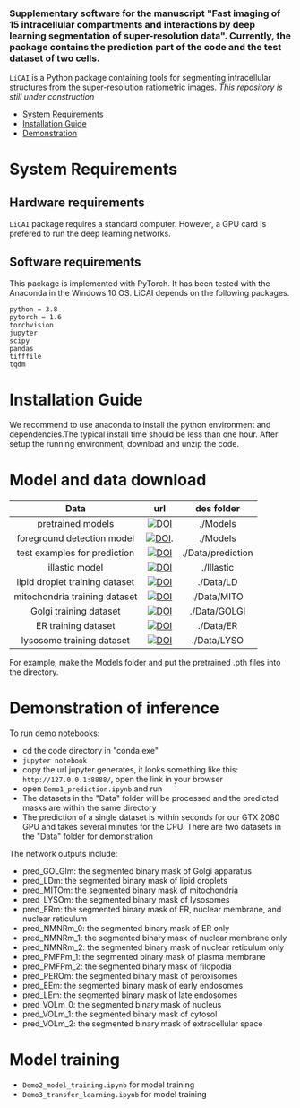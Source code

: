 ### Supplementary software for the manuscript "Fast imaging of 15 intracellular compartments and interactions by deep learning segmentation of super-resolution data". Currently, the package contains the prediction part of the code and the test dataset of two cells.

`LiCAI` is a Python package containing tools for segmenting intracellular structures from the super-resolution ratiometric images.
*This repository is still under construction*

- [System Requirements](#system-requirements)
- [Installation Guide](#installation-guide)
- [Demonstration](#license)

# System Requirements
## Hardware requirements
`LiCAI` package requires a standard computer. However, a GPU card is prefered to run the deep learning networks.

## Software requirements
This package is implemented with PyTorch. It has been tested with the Anaconda in the Windows 10 OS. LiCAI depends on the following packages.

```
python = 3.8
pytorch = 1.6
torchvision
jupyter
scipy
pandas
tifffile
tqdm
```

# Installation Guide

We recommend to use anaconda to install the python environment and dependencies.The typical install time should be less than one hour. After setup the running environment, download and unzip the code. 

# Model and data download

|Data   |url	|des folder |
|:----:|:----:|:----:| 
|pretrained models |[![DOI](https://zenodo.org/badge/DOI/10.5281/zenodo.7724778.svg)](https://doi.org/10.5281/zenodo.7724778)  |./Models   |
|foreground detection model |[![DOI](https://zenodo.org/badge/DOI/10.5281/zenodo.10989849.svg)](https://doi.org/10.5281/zenodo.10989849). |./Models   |
|test examples for prediction|[![DOI](https://zenodo.org/badge/DOI/10.5281/zenodo.7724778.svg)](https://doi.org/10.5281/zenodo.7724778)|./Data/prediction|
|illastic model|[![DOI](https://zenodo.org/badge/DOI/10.5281/zenodo.7653696.svg)](https://doi.org/10.5281/zenodo.7653696)|./Illastic|
|lipid droplet training dataset|[![DOI](https://zenodo.org/badge/DOI/10.5281/zenodo.10979607.svg)](https://doi.org/10.5281/zenodo.10979607)|./Data/LD|
|mitochondria training dataset|[![DOI](https://zenodo.org/badge/DOI/10.5281/zenodo.7724798.svg)](https://doi.org/10.5281/zenodo.7724798)|./Data/MITO|
|Golgi training dataset|[![DOI](https://zenodo.org/badge/DOI/10.5281/zenodo.10979124.svg)](https://doi.org/10.5281/zenodo.10979124)|./Data/GOLGI|
|ER training dataset|[![DOI](https://zenodo.org/badge/DOI/10.5281/zenodo.10978822.svg)](https://doi.org/10.5281/zenodo.10978822)|./Data/ER|
|lysosome training dataset|[![DOI](https://zenodo.org/badge/DOI/10.5281/zenodo.10978939.svg)](https://doi.org/10.5281/zenodo.10978939)|./Data/LYSO|


For example, make the Models folder and put the pretrained .pth files into the directory.

# Demonstration of inference

To run demo notebooks:
- cd the code directory in "conda.exe"
- `jupyter notebook`
- copy the url jupyter generates, it looks something like this: `http://127.0.0.1:8888/`, open the link in your browser
- open `Demo1_prediction.ipynb` and run
- The datasets in the "Data" folder will be processed and the predicted masks are within the same directory
- The prediction of a single dataset is within seconds for our GTX 2080 GPU and takes several minutes for the CPU. There are two datasets in the "Data" folder for demonstration

The network outputs include:
- pred_GOLGIm: the segmented binary mask of Golgi apparatus
- pred_LDm: the segmented binary mask of lipid droplets
- pred_MITOm: the segmented binary mask of mitochondria
- pred_LYSOm: the segmented binary mask of lysosomes
- pred_ERm: the segmented binary mask of ER, nuclear membrane, and nuclear reticulum
- pred_NMNRm_0: the segmented binary mask of ER only
- pred_NMNRm_1: the segmented binary mask of nuclear membrane only
- pred_NMNRm_2: the segmented binary mask of nuclear reticulum only
- pred_PMFPm_1: the segmented binary mask of plasma membrane
- pred_PMFPm_2: the segmented binary mask of filopodia
- pred_PEROm: the segmented binary mask of peroxisomes
- pred_EEm: the segmented binary mask of early endosomes
- pred_LEm: the segmented binary mask of late endosomes
- pred_VOLm_0: the segmented binary mask of nucleus
- pred_VOLm_1: the segmented binary mask of cytosol
- pred_VOLm_2: the segmented binary mask of extracellular space

# Model training
- `Demo2_model_training.ipynb` for model training
- `Demo3_transfer_learning.ipynb` for model training
